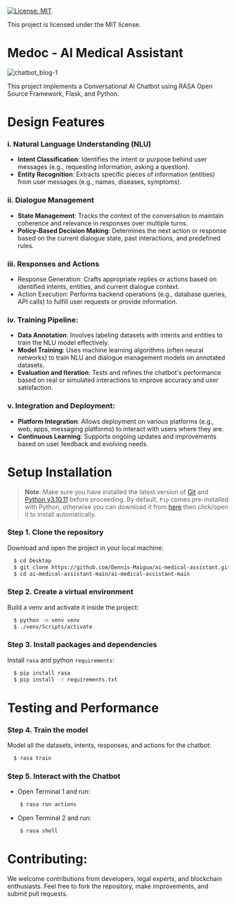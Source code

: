 [![License: MIT](https://img.shields.io/badge/License-MIT-yellow.svg)](https://opensource.org/licenses/MIT)

This project is licensed under the MIT license.

# Medoc - AI Medical Assistant

![chatbot_blog-1](https://github.com/Dennis-Maigua/ai-medical-assistant/assets/32156551/37f7de8b-e13c-42fd-a711-09d6122677cb)

This project implements a Conversational AI Chatbot using RASA Open Source Framework, Flask, and Python.

# Design Features

### i. Natural Language Understanding (NLU)
- **Intent Classification**: Identifies the intent or purpose behind user messages (e.g., requesting information, asking a question).
- **Entity Recognition**: Extracts specific pieces of information (entities) from user messages (e.g., names, diseases, symptoms).

### ii. Dialogue Management
- **State Management**: Tracks the context of the conversation to maintain coherence and relevance in responses over multiple turns.
- **Policy-Based Decision Making**: Determines the next action or response based on the current dialogue state, past interactions, and predefined rules.

### iii. Responses and Actions
- Response Generation: Crafts appropriate replies or actions based on identified intents, entities, and current dialogue context.
- Action Execution: Performs backend operations (e.g., database queries, API calls) to fulfill user requests or provide information.
  
### iv. Training Pipeline:
- **Data Annotation**: Involves labeling datasets with intents and entities to train the NLU model effectively.
- **Model Training**: Uses machine learning algorithms (often neural networks) to train NLU and dialogue management models on annotated datasets.
- **Evaluation and Iteration**: Tests and refines the chatbot's performance based on real or simulated interactions to improve accuracy and user satisfaction.

### v. Integration and Deployment:
- **Platform Integration**: Allows deployment on various platforms (e.g., web, apps, messaging platforms) to interact with users where they are.
- **Continuous Learning**: Supports ongoing updates and improvements based on user feedback and evolving needs.

# Setup Installation

>**Note**: Make sure you have installed the latest version of [Git](https://git-scm.com/downloads) and [Python v3.10.11](https://www.python.org/downloads/release/python-31011/) before proceeding. By default, `Pip` comes pre-installed with Python, otherwise you can download it from [here](https://bootstrap.pypa.io/get-pip.py) then click/open it to install automatically.

### Step 1. Clone the repository

Download and open the project in your local machine:

  ```bash
    $ cd Desktop
    $ git clone https://github.com/Dennis-Maigua/ai-medical-assistant.git
    $ cd ai-medical-assistant-main/ai-medical-assistant-main
  ```

### Step 2. Create a virtual environment

Build a venv and activate it inside the project:

   ```bash
     $ python -m venv venv
     $ ./venv/Scripts/activate
   ```
   
### Step 3. Install packages and dependencies

Install `rasa` and python `requirements`:
  
   ```bash
     $ pip install rasa
     $ pip install -r requirements.txt
   ```

# Testing and Performance

### Step 4. Train the model

Model all the datasets, intents, responses, and actions for the chatbot:
  
   ```bash
     $ rasa train
   ```

### Step 5. Interact with the Chatbot

- Open Terminal 1 and run:

```bash
    $ rasa run actions
```

- Open Terminal 2 and run:

```bash
    $ rasa shell
```

# Contributing:

We welcome contributions from developers, legal experts, and blockchain enthusiasts. Feel free to fork the repository, make improvements, and submit pull requests.
